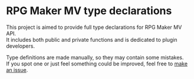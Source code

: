 # RPG Maker MV type declarations
This project is aimed to provide full type declarations for RPG Maker MV API.  
It includes both public and private functions and is dedicated to plugin developers.

Type definitions are made manually, so they may contain some mistakes.  
If you spot one or just feel something could be improved, feel free to
[make an issue][new_issue].

[new_issue]: https://github.com/TheChilliPL/rmmv-types/issues/new
